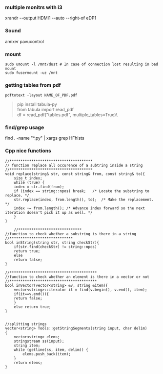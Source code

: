 ### multiple monitrs with i3 ###
xrandr --output HDMI1 --auto --right-of eDP1

### Sound ###
amixer
pavucontrol


### mount ###
    sudo umount -l /mnt/dust # In case of connection lost resulting in bad mount
    sudo fusermount -uz /mnt

### getting tables from pdf
    pdftotext -layout NAME_OF_PDF.pdf

> pip install tabula-py\
    from tabula import read_pdf\
    df = read_pdf("tables.pdf", multiple_tables=True)\

### find/grep usage
find . -name "*.py" | xargs grep HFhists

### Cpp nice functions

    //**************************************
    // function replace all occurence of a subtring inside a string
    //**************************************
    void replace(string& str, const string& from, const string& to){
        size_t index;
        while (true) {
        index = str.find(from);
        if (index == string::npos) break;   /* Locate the substring to replace. */
        str.replace(index, from.length(), to);  /* Make the replacement. */
        index += from.length(); /* Advance index forward so the next iteration doesn't pick it up as well. */
        }
    }

        //*****************************
    //function to check whether a substring is there in a string
    //*****************************
    bool inString(string str, string checkStr){
        if(str.find(checkStr) != string::npos)
        return true;
        else
        return false;
    }

    //****************************************
    //function to check whether an element is there in a vector or not
    //****************************************
    bool inVector(vector<string> &v, string &item){
        vector<string>::iterator it = find(v.begin(), v.end(), item);
        if(it==v.end()){
        return false;
        }
        else return true;
    }


    //splitting strings
    vector<string> Tools::getStringSegments(string input, char delim)
    {
        vector<string> elems;
        stringstream ss(input);
        string item;
        while (getline(ss, item, delim)) {
            elems.push_back(item);
        }
        return elems;
    }

